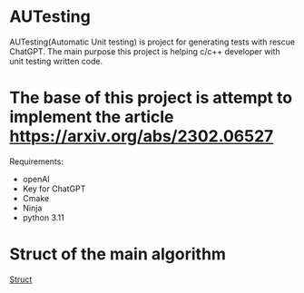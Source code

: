 # AUTesting
AUTesting(Automatic Unit testing) is project for generating tests with rescue ChatGPT. The main purpose this project is helping c/c++ developer with unit testing written code.
# The base of this project is attempt to implement the article https://arxiv.org/abs/2302.06527
Requirements:
* openAI
* Key for ChatGPT
* Cmake
* Ninja
* python 3.11
# Struct of the main algorithm
[Struct](images/struct.png)